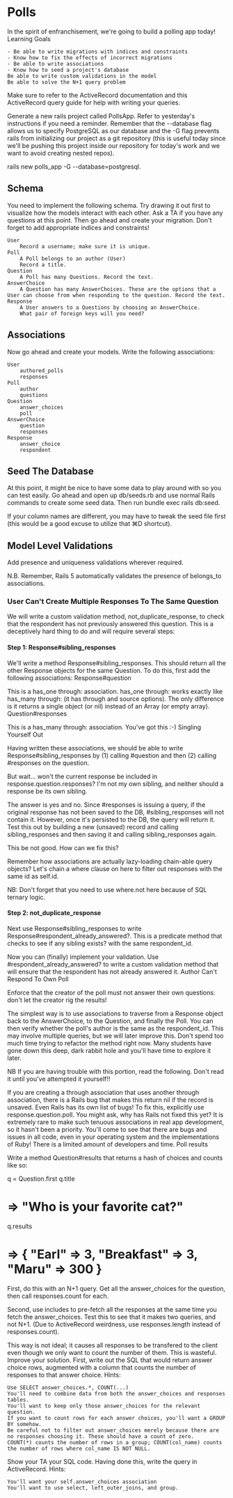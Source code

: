 # Polls

In the spirit of enfranchisement, we're going to build a polling app today!
Learning Goals

    - Be able to write migrations with indices and constraints
    - Know how to fix the effects of incorrect migrations
    - Be able to write associations
    - Know how to seed a project's database
    Be able to write custom validations in the model
    Be able to solve the N+1 query problem

Make sure to refer to the ActiveRecord documentation and this ActiveRecord query guide for help with writing your queries.

Generate a new rails project called PollsApp. Refer to yesterday's instructions if you need a reminder. Remember that the --database flag allows us to specify PostgreSQL as our database and the -G flag prevents rails from initializing our project as a git repository (this is useful today since we'll be pushing this project inside our repository for today's work and we want to avoid creating nested repos).

rails new polls_app -G --database=postgresql.

## Schema

You need to implement the following schema. Try drawing it out first to visualize how the models interact with each other. Ask a TA if you have any questions at this point. Then go ahead and create your migration. Don't forget to add appropriate indices and constraints!

    User
        Record a username; make sure it is unique.
    Poll
        A Poll belongs to an author (User)
        Record a title.
    Question
        A Poll has many Questions. Record the text.
    AnswerChoice
        A Question has many AnswerChoices. These are the options that a User can choose from when responding to the question. Record the text.
    Response
        A User answers to a Questions by choosing an AnswerChoice.
        What pair of foreign keys will you need?

## Associations

Now go ahead and create your models. Write the following associations:

    User
        authored_polls
        responses
    Poll
        author
        questions
    Question
        answer_choices
        poll
    AnswerChoice
        question
        responses
    Response
        answer_choice
        respondent

## Seed The Database

At this point, it might be nice to have some data to play around with so you can test easily. Go ahead and open up db/seeds.rb and use normal Rails commands to create some seed data. Then run bundle exec rails db:seed.

If your column names are different, you may have to tweak the seed file first (this would be a good excuse to utilize that ⌘D shortcut).

## Model Level Validations

Add presence and uniqueness validations wherever required.

N.B. Remember, Rails 5 automatically validates the presence of belongs_to associations.

### User Can't Create Multiple Responses To The Same Question

We will write a custom validation method, not_duplicate_response, to check that the respondent has not previously answered this question. This is a deceptively hard thing to do and will require several steps:
#### Step 1: Response#sibling_responses

We'll write a method Response#sibling_responses. This should return all the other Response objects for the same Question. To do this, first add the following associations:
Response#question

This is a has_one through: association. has_one through: works exactly like has_many through: (it has through and source options). The only difference is it returns a single object (or nil) instead of an Array (or empty array).
Question#responses

This is a has_many through: association. You've got this :-)
Singling Yourself Out

Having written these associations, we should be able to write Response#sibling_responses by (1) calling #question and then (2) calling #responses on the question.

But wait... won't the current response be included in response.question.responses? I'm not my own sibling, and neither should a response be its own sibling.

The answer is yes and no. Since #responses is issuing a query, if the original response has not been saved to the DB, #sibling_responses will not contain it. However, once it's persisted to the DB, the query will return it. Test this out by building a new (unsaved) record and calling sibling_responses and then saving it and calling sibling_responses again.

This be not good. How can we fix this?

Remember how associations are actually lazy-loading chain-able query objects? Let's chain a where clause on here to filter out responses with the same id as self.id.

NB: Don't forget that you need to use where.not here because of SQL ternary logic.

#### Step 2: not_duplicate_response

Next use Response#sibling_responses to write Response#respondent_already_answered?. This is a predicate method that checks to see if any sibling exists? with the same respondent_id.

Now you can (finally) implement your validation. Use #respondent_already_answered? to write a custom validation method that will ensure that the respondent has not already answered it.
Author Can't Respond To Own Poll

Enforce that the creator of the poll must not answer their own questions: don't let the creator rig the results!

The simplest way is to use associations to traverse from a Response object back to the AnswerChoice, to the Question, and finally the Poll. You can then verify whether the poll's author is the same as the respondent_id. This may involve multiple queries, but we will later improve this. Don't spend too much time trying to refactor the method right now. Many students have gone down this deep, dark rabbit hole and you'll have time to explore it later.

NB If you are having trouble with this portion, read the following. Don't read it until you've attempted it yourself!!

If you are creating a through association that uses another through association, there is a Rails bug that makes this return nil if the record is unsaved. Even Rails has its own list of bugs! To fix this, explicitly use response.question.poll. You might ask, why has Rails not fixed this yet? It is extremely rare to make such tenuous associations in real app development, so it hasn't been a priority. You'll come to see that there are bugs and issues in all code, even in your operating system and the implementations of Ruby! There is a limited amount of developers and time.
Poll results

Write a method Question#results that returns a hash of choices and counts like so:

q = Question.first
q.title
# => "Who is your favorite cat?"
q.results
# => { "Earl" => 3, "Breakfast" => 3, "Maru" => 300 }

First, do this with an N+1 query. Get all the answer_choices for the question, then call responses.count for each.

Second, use includes to pre-fetch all the responses at the same time you fetch the answer_choices. Test this to see that it makes two queries, and not N+1. (Due to ActiveRecord weirdness, use responses.length instead of responses.count).

This way is not ideal; it causes all responses to be transfered to the client even though we only want to count the number of them. This is wasteful. Improve your solution. First, write out the SQL that would return answer choice rows, augmented with a column that counts the number of responses to that answer choice. Hints:

    Use SELECT answer_choices.*, COUNT(...)
    You'll need to combine data from both the answer_choices and responses tables.
    You'll want to keep only those answer_choices for the relevant question.
    If you want to count rows for each answer choices, you'll want a GROUP BY somehow.
    Be careful not to filter out answer_choices merely because there are no responses choosing it. These should have a count of zero.
    COUNT(*) counts the number of rows in a group; COUNT(col_name) counts the number of rows where col_name IS NOT NULL.

Show your TA your SQL code. Having done this, write the query in ActiveRecord. Hints:

    You'll want your self.answer_choices association
    You'll want to use select, left_outer_joins, and group.